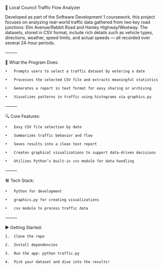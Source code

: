🚦 Local Council Traffic Flow Analyzer

Developed as part of the Software Development 1 coursework, this project focuses on analyzing real-world traffic data gathered from two key road junctions: Elm Avenue/Rabbit Road and Hanley Highway/Westway. The datasets, stored in CSV format, include rich details such as vehicle types, directions, weather, speed limits, and actual speeds — all recorded over several 24-hour periods.

⸻

🧠 What the Program Does:

	•	Prompts users to select a traffic dataset by entering a date
 
	•	Processes the selected CSV file and extracts meaningful statistics
 
	•	Generates a report in text format for easy sharing or archiving
 
	•	Visualizes patterns in traffic using histograms via graphics.py

⸻

🔍 Core Features:

	•	Easy CSV file selection by date
 
	•	Summarizes traffic behavior and flow
 
	•	Saves results into a clean text report
 
	•	Creates graphical visualizations to support data-driven decisions
 
	•	Utilizes Python’s built-in csv module for data handling

⸻

🛠 Tech Stack:

	•	Python for development
 
	•	graphics.py for creating visualizations
 
	•	csv module to process traffic data
 

⸻

▶️ Getting Started:

	1.	Clone the repo
 
	2.	Install dependencies
 		
	3.	Run the app: python traffic.py
 
	4.	Pick your dataset and dive into the results!
